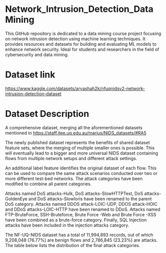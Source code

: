 # Network_Intrusion_Detection_DataMining
 This GitHub repository is dedicated to a data mining course project focusing on network intrusion detection using machine learning techniques. It provides resources and datasets for building and evaluating ML models to enhance network security. Ideal for students and researchers in the field of cybersecurity and data mining.


# Dataset link
https://www.kaggle.com/datasets/aryashah2k/nfuqnidsv2-network-intrusion-detection-dataset

# Dataset Description
A comprehensive dataset, merging all the aforementioned datasets mentioned in https://staff.itee.uq.edu.au/marius/NIDS_datasets/#RA5

The newly published dataset represents the benefits of shared dataset feature sets, where the merging of multiple smaller ones is possible. This will eventually lead to a bigger and more universal NIDS dataset containing flows from multiple network setups and different attack settings.

An additional label feature identifies the original dataset of each flow. This can be used to compare the same attack scenarios conducted over two or more different test-bed networks. The attack categories have been modified to combine all parent categories.

Attacks named DoS attacks-Hulk, DoS attacks-SlowHTTPTest, DoS attacks-GoldenEye and DoS attacks-Slowloris have been renamed to the parent DoS category. Attacks named DDOS attack-LOIC-UDP, DDOS attack-HOIC and DDoS attacks-LOIC-HTTP have been renamed to DDoS. Attacks named FTP-BruteForce, SSH-Bruteforce, Brute Force -Web and Brute Force -XSS have been combined as a brute-force category. Finally, SQL Injection attacks have been included in the injection attacks category.

The NF-UQ-NIDS dataset has a total of 11,994,893 records, out of which 9,208,048 (76.77%) are benign flows and 2,786,845 (23.23%) are attacks. The table below lists the distribution of the final attack categories.

